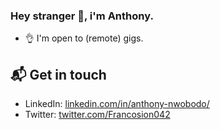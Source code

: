 
### Hey stranger 👋, i'm Anthony.

- 👌 I'm open to (remote) gigs.

## 📬 Get in touch

- LinkedIn: [linkedin.com/in/anthony-nwobodo/][1]
- Twitter: [twitter.com/Francosion042][2]


<!-- ### &#x1f4c8; GitHub Stats

[![Top Langs](https://github-readme-stats.vercel.app/api/top-langs/?username=francosion042&theme=merko&layout=compact)](https://github.com/anuraghazra/github-readme-stats) 
![GitHub stats](https://github-readme-stats.vercel.app/api?username=francosion042&show_icons=true&theme=merko&hide=issues)  -->




[1]: https://www.linkedin.com/in/anthony-nwobodo/
[2]: https://twitter.com/intent/follow?screen_name=Francosion042

